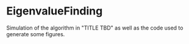 # EigenvalueFinding

Simulation of the algorithm in "TITLE TBD" as well as the code used to generate some figures.
